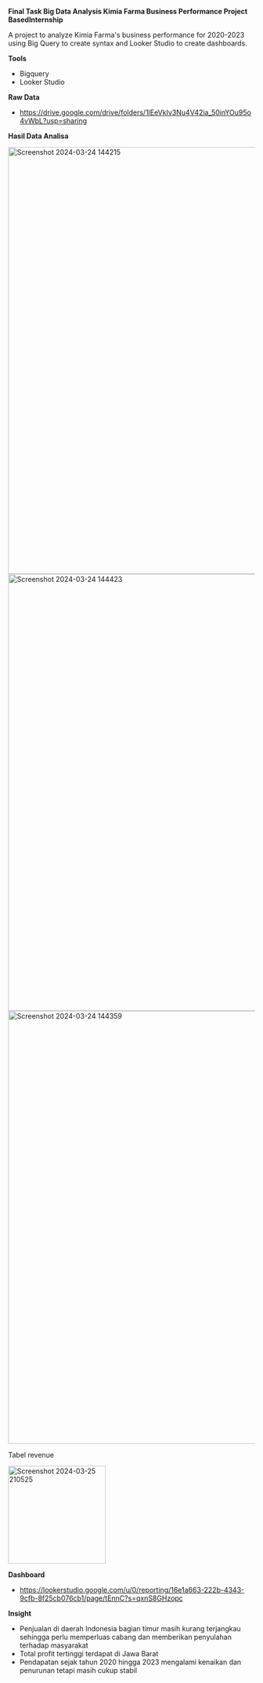 **Final Task Big Data Analysis Kimia Farma Business Performance Project BasedInternship**

A project to analyze Kimia Farma's business performance for 2020-2023 using Big Query to create syntax and Looker Studio to create dashboards.

**Tools**
- Bigquery
- Looker Studio

**Raw Data**
- https://drive.google.com/drive/folders/1lEeVkIv3Nu4V42ia_50inYOu95o4vWbL?usp=sharing

**Hasil Data Analisa**

<img width="870" alt="Screenshot 2024-03-24 144215" src="https://github.com/Zhahwa/Final-Task-Rakamin-x-Kimia-Farma-bda/assets/147815622/b7b22249-98b3-4154-84b7-8359eb1b5d14">
<img width="890" alt="Screenshot 2024-03-24 144423" src="https://github.com/Zhahwa/Final-Task-Rakamin-x-Kimia-Farma-bda/assets/147815622/8432fe62-a30e-4c4d-9ffd-8127c9cadc11">
<img width="882" alt="Screenshot 2024-03-24 144359" src="https://github.com/Zhahwa/Final-Task-Rakamin-x-Kimia-Farma-bda/assets/147815622/49b6acc2-d020-4756-bd49-c6c8e9256764">

  Tabel revenue

<img width="199" alt="Screenshot 2024-03-25 210525" src="https://github.com/Zhahwa/Final-Task-Rakamin-x-Kimia-Farma-bda/assets/147815622/0f3e7260-032c-42fb-8ab0-b66d6f744b45">

**Dashboard**
- https://lookerstudio.google.com/u/0/reporting/16e1a663-222b-4343-9cfb-8f25cb076cb1/page/tEnnC?s=qxnS8GHzopc

**Insight**
- Penjualan di daerah Indonesia bagian timur masih kurang terjangkau sehingga perlu memperluas cabang dan memberikan penyulahan terhadap masyarakat
- Total profit tertinggi terdapat di Jawa Barat
- Pendapatan sejak tahun 2020 hingga 2023 mengalami kenaikan dan penurunan tetapi masih cukup stabil
